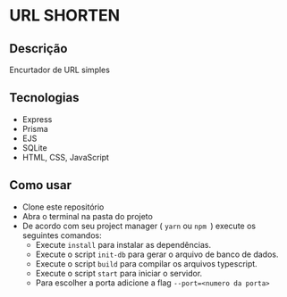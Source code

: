 # URL SHORTEN

## Descrição

Encurtador de URL simples

## Tecnologias

* Express
* Prisma
* EJS
* SQLite
* HTML, CSS, JavaScript

## Como usar

* Clone este repositório
* Abra o terminal na pasta do projeto
* De acordo com seu project manager ( `yarn` ou `npm `) execute os seguintes comandos:
    * Execute `install` para instalar as dependências.
    * Execute o script `init-db` para gerar o arquivo de banco de dados.
    * Execute o script `build` para compilar os arquivos typescript.
    * Execute o script `start` para iniciar o servidor.
    * Para escolher a porta adicione a flag `--port=<numero da porta>`